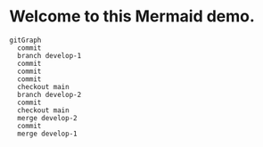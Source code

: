 # Welcome to this Mermaid demo.

```mermaid
gitGraph
  commit
  branch develop-1
  commit
  commit
  commit
  checkout main
  branch develop-2
  commit
  checkout main
  merge develop-2
  commit
  merge develop-1
```

